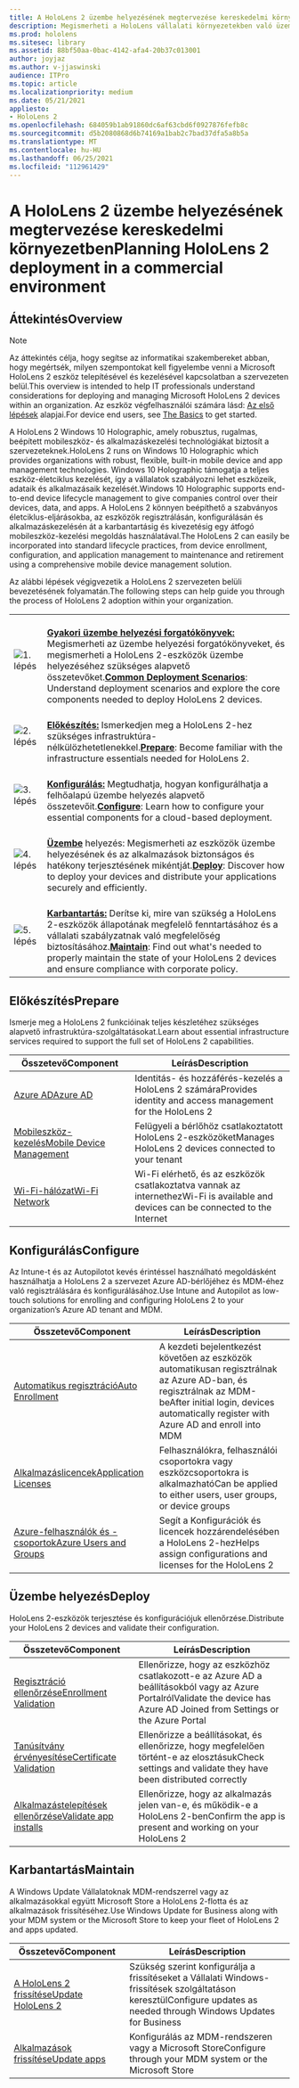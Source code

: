 ```yaml
---
title: A HoloLens 2 üzembe helyezésének megtervezése kereskedelmi környezetben
description: Megismerheti a HoloLens vállalati környezetekben való üzembe helyezésének és kezelésének alapvető igényeit, beleértve az infrastruktúrát, az Azure Active Directoryt és a mobileszköz-felügyeletet.
ms.prod: hololens
ms.sitesec: library
ms.assetid: 88bf50aa-0bac-4142-afa4-20b37c013001
author: joyjaz
ms.author: v-jjaswinski
audience: ITPro
ms.topic: article
ms.localizationpriority: medium
ms.date: 05/21/2021
appliesto:
- HoloLens 2
ms.openlocfilehash: 684059b1ab91860dc6af63cbd6f0927876fefb8c
ms.sourcegitcommit: d5b2080868d6b74169a1bab2c7bad37dfa5a8b5a
ms.translationtype: MT
ms.contentlocale: hu-HU
ms.lasthandoff: 06/25/2021
ms.locfileid: "112961429"
---
```

# <a name="planning-hololens-2-deployment-in-a-commercial-environment"></a><span data-ttu-id="b024d-103">A HoloLens 2 üzembe helyezésének megtervezése kereskedelmi környezetben</span><span class="sxs-lookup"><span data-stu-id="b024d-103">Planning HoloLens 2 deployment in a commercial environment</span></span>

## <a name="overview"></a><span data-ttu-id="b024d-104">Áttekintés</span><span class="sxs-lookup"><span data-stu-id="b024d-104">Overview</span></span>
> [!NOTE]
> <span data-ttu-id="b024d-105">Az áttekintés célja, hogy segítse az informatikai szakembereket abban, hogy megértsék, milyen szempontokat kell figyelembe venni a Microsoft HoloLens 2 eszköz telepítésével és kezelésével kapcsolatban a szervezeten belül.</span><span class="sxs-lookup"><span data-stu-id="b024d-105">This overview is intended to help IT professionals understand considerations for deploying and managing Microsoft HoloLens 2 devices within an organization.</span></span> <span data-ttu-id="b024d-106">Az eszköz végfelhasználói számára lásd: [Az első lépések](hololens2-setup.md) alapjai.</span><span class="sxs-lookup"><span data-stu-id="b024d-106">For device end users, see [The Basics](hololens2-setup.md) to get started.</span></span>

<span data-ttu-id="b024d-107">A HoloLens 2 Windows 10 Holographic, amely robusztus, rugalmas, beépített mobileszköz- és alkalmazáskezelési technológiákat biztosít a szervezeteknek.</span><span class="sxs-lookup"><span data-stu-id="b024d-107">HoloLens 2 runs on Windows 10 Holographic which provides organizations with robust, flexible, built-in mobile device and app management technologies.</span></span> <span data-ttu-id="b024d-108">Windows 10 Holographic támogatja a teljes eszköz-életciklus kezelését, így a vállalatok szabályozni lehet eszközeik, adataik és alkalmazásaik kezelését.</span><span class="sxs-lookup"><span data-stu-id="b024d-108">Windows 10 Holographic supports end-to-end device lifecycle management to give companies control over their devices, data, and apps.</span></span> <span data-ttu-id="b024d-109">A HoloLens 2 könnyen beépíthető a szabványos életciklus-eljárásokba, az eszközök regisztrálásán, konfigurálásán és alkalmazáskezelésén át a karbantartásig és kivezetésig egy átfogó mobileszköz-kezelési megoldás használatával.</span><span class="sxs-lookup"><span data-stu-id="b024d-109">The HoloLens 2 can easily be incorporated into standard lifecycle practices, from device enrollment, configuration, and application management to maintenance and retirement using a comprehensive mobile device management solution.</span></span>

<span data-ttu-id="b024d-110">Az alábbi lépések végigvezetik a HoloLens 2 szervezeten belüli bevezetésének folyamatán.</span><span class="sxs-lookup"><span data-stu-id="b024d-110">The following steps can help guide you through the process of HoloLens 2 adoption within your organization.</span></span>

| | |
|--|--|
| ![1. lépés](images/1green.png)| <br/> <span data-ttu-id="b024d-112">**[Gyakori üzembe helyezési forgatókönyvek:](hololens-requirements.md)** Megismerheti az üzembe helyezési forgatókönyveket, és megismerheti a HoloLens 2-eszközök üzembe helyezéséhez szükséges alapvető összetevőket.</span><span class="sxs-lookup"><span data-stu-id="b024d-112">**[Common Deployment Scenarios](hololens-requirements.md)**: Understand deployment scenarios and explore the core components needed to deploy HoloLens 2 devices.</span></span> |
| ![2. lépés](images/2green.png)| <br/> <span data-ttu-id="b024d-114">**[Előkészítés:](#prepare)** Ismerkedjen meg a HoloLens 2-hez szükséges infrastruktúra-nélkülözhetetlenekkel.</span><span class="sxs-lookup"><span data-stu-id="b024d-114">**[Prepare](#prepare)**: Become familiar with the infrastructure essentials needed for HoloLens 2.</span></span> |
| ![3. lépés](images/3green.png) | <br/> <span data-ttu-id="b024d-116">**[Konfigurálás:](#configure)** Megtudhatja, hogyan konfigurálhatja a felhőalapú üzembe helyezés alapvető összetevőit.</span><span class="sxs-lookup"><span data-stu-id="b024d-116">**[Configure](#configure)**: Learn how to configure your essential components for a cloud-based deployment.</span></span> |
| ![4. lépés](images/4green.png) | <br/> <span data-ttu-id="b024d-118">**[Üzembe](#deploy)** helyezés: Megismerheti az eszközök üzembe helyezésének és az alkalmazások biztonságos és hatékony terjesztésének mikéntját.</span><span class="sxs-lookup"><span data-stu-id="b024d-118">**[Deploy](#deploy)**: Discover how to deploy your devices and distribute your applications securely and efficiently.</span></span> |
| ![5. lépés](images/5green.png) | <br/> <span data-ttu-id="b024d-120">**[Karbantartás:](#maintain)** Derítse ki, mire van szükség a HoloLens 2-eszközök állapotának megfelelő fenntartásához és a vállalati szabályzatnak való megfelelőség biztosításához.</span><span class="sxs-lookup"><span data-stu-id="b024d-120">**[Maintain](#maintain)**: Find out what's needed to properly maintain the state of your HoloLens 2 devices and ensure compliance with corporate policy.</span></span> |

## <a name="prepare"></a><span data-ttu-id="b024d-121">Előkészítés</span><span class="sxs-lookup"><span data-stu-id="b024d-121">Prepare</span></span>

<span data-ttu-id="b024d-122">Ismerje meg a HoloLens 2 funkcióinak teljes készletéhez szükséges alapvető infrastruktúra-szolgáltatásokat.</span><span class="sxs-lookup"><span data-stu-id="b024d-122">Learn about essential infrastructure services required to support the full set of HoloLens 2 capabilities.</span></span> 

| <span data-ttu-id="b024d-123">Összetevő</span><span class="sxs-lookup"><span data-stu-id="b024d-123">Component</span></span> | <span data-ttu-id="b024d-124">Leírás</span><span class="sxs-lookup"><span data-stu-id="b024d-124">Description</span></span> |
|-----------|------------|
| [<span data-ttu-id="b024d-125">Azure AD</span><span class="sxs-lookup"><span data-stu-id="b024d-125">Azure AD</span></span>](hololens-identity.md) | <span data-ttu-id="b024d-126">Identitás- és hozzáférés-kezelés a HoloLens 2 számára</span><span class="sxs-lookup"><span data-stu-id="b024d-126">Provides identity and access management for the HoloLens 2</span></span>  |
| [<span data-ttu-id="b024d-127">Mobileszköz-kezelés</span><span class="sxs-lookup"><span data-stu-id="b024d-127">Mobile Device Management</span></span>](hololens-mdm-configure.md)| <span data-ttu-id="b024d-128">Felügyeli a bérlőhöz csatlakoztatott HoloLens 2-eszközöket</span><span class="sxs-lookup"><span data-stu-id="b024d-128">Manages HoloLens 2 devices connected to your tenant</span></span>  |
| [<span data-ttu-id="b024d-129">Wi-Fi-hálózat</span><span class="sxs-lookup"><span data-stu-id="b024d-129">Wi-Fi Network</span></span>](hololens-commercial-infrastructure.md)| <span data-ttu-id="b024d-130">Wi-Fi elérhető, és az eszközök csatlakoztatva vannak az internethez</span><span class="sxs-lookup"><span data-stu-id="b024d-130">Wi-Fi is available and devices can be connected to the Internet</span></span>  |

## <a name="configure"></a><span data-ttu-id="b024d-131">Konfigurálás</span><span class="sxs-lookup"><span data-stu-id="b024d-131">Configure</span></span>

<span data-ttu-id="b024d-132">Az Intune-t és az Autopilotot kevés érintéssel használható megoldásként használhatja a HoloLens 2 a szervezet Azure AD-bérlőjéhez és MDM-éhez való regisztrálására és konfigurálásához.</span><span class="sxs-lookup"><span data-stu-id="b024d-132">Use Intune and Autopilot as low-touch solutions for enrolling and configuring HoloLens 2 to your organization’s Azure AD tenant and MDM.</span></span>

| <span data-ttu-id="b024d-133">Összetevő</span><span class="sxs-lookup"><span data-stu-id="b024d-133">Component</span></span> | <span data-ttu-id="b024d-134">Leírás</span><span class="sxs-lookup"><span data-stu-id="b024d-134">Description</span></span> |
|-----------|------------|
| [<span data-ttu-id="b024d-135">Automatikus regisztráció</span><span class="sxs-lookup"><span data-stu-id="b024d-135">Auto Enrollment</span></span>](hololens-enroll-mdm.md#auto-enrollment-in-mdm) | <span data-ttu-id="b024d-136">A kezdeti bejelentkezést követően az eszközök automatikusan regisztrálnak az Azure AD-ban, és regisztrálnak az MDM-be</span><span class="sxs-lookup"><span data-stu-id="b024d-136">After initial login, devices automatically register with Azure AD and enroll into MDM</span></span>  |
| [<span data-ttu-id="b024d-137">Alkalmazáslicencek</span><span class="sxs-lookup"><span data-stu-id="b024d-137">Application Licenses</span></span>](hololens2-cloud-connected-configure.md#application-licenses)| <span data-ttu-id="b024d-138">Felhasználókra, felhasználói csoportokra vagy eszközcsoportokra is alkalmazható</span><span class="sxs-lookup"><span data-stu-id="b024d-138">Can be applied to either users, user groups, or device groups</span></span>  |
| [<span data-ttu-id="b024d-139">Azure-felhasználók és -csoportok</span><span class="sxs-lookup"><span data-stu-id="b024d-139">Azure Users and Groups</span></span>](hololens2-cloud-connected-configure.md#azure-users-and-groups) | <span data-ttu-id="b024d-140">Segít a Konfigurációk és licencek hozzárendelésében a HoloLens 2-hez</span><span class="sxs-lookup"><span data-stu-id="b024d-140">Helps assign configurations and licenses for the HoloLens 2</span></span>  |

## <a name="deploy"></a><span data-ttu-id="b024d-141">Üzembe helyezés</span><span class="sxs-lookup"><span data-stu-id="b024d-141">Deploy</span></span>

<span data-ttu-id="b024d-142">HoloLens 2-eszközök terjesztése és konfigurációjuk ellenőrzése.</span><span class="sxs-lookup"><span data-stu-id="b024d-142">Distribute your HoloLens 2 devices and validate their configuration.</span></span> 

| <span data-ttu-id="b024d-143">Összetevő</span><span class="sxs-lookup"><span data-stu-id="b024d-143">Component</span></span> | <span data-ttu-id="b024d-144">Leírás</span><span class="sxs-lookup"><span data-stu-id="b024d-144">Description</span></span> |
|-----------|------------|
| [<span data-ttu-id="b024d-145">Regisztráció ellenőrzése</span><span class="sxs-lookup"><span data-stu-id="b024d-145">Enrollment Validation</span></span>](hololens2-corp-connected-deploy.md#enrollment-validation) | <span data-ttu-id="b024d-146">Ellenőrizze, hogy az eszközhöz csatlakozott-e az Azure AD a beállításokból vagy az Azure Portalról</span><span class="sxs-lookup"><span data-stu-id="b024d-146">Validate the device has Azure AD Joined from Settings or the Azure Portal</span></span> |
| [<span data-ttu-id="b024d-147">Tanúsítvány érvényesítése</span><span class="sxs-lookup"><span data-stu-id="b024d-147">Certificate Validation</span></span>](hololens2-corp-connected-deploy.md#wi-fi-certificate-validation) | <span data-ttu-id="b024d-148">Ellenőrizze a beállításokat, és ellenőrizze, hogy megfelelően történt-e az elosztásuk</span><span class="sxs-lookup"><span data-stu-id="b024d-148">Check settings and validate they have been distributed correctly</span></span> |
| [<span data-ttu-id="b024d-149">Alkalmazástelepítések ellenőrzése</span><span class="sxs-lookup"><span data-stu-id="b024d-149">Validate app installs</span></span>](hololens2-corp-connected-deploy.md#validate-lob-app-install) | <span data-ttu-id="b024d-150">Ellenőrizze, hogy az alkalmazás jelen van-e, és működik-e a HoloLens 2-ben</span><span class="sxs-lookup"><span data-stu-id="b024d-150">Confirm the app is present and working on your HoloLens 2</span></span> |

## <a name="maintain"></a><span data-ttu-id="b024d-151">Karbantartás</span><span class="sxs-lookup"><span data-stu-id="b024d-151">Maintain</span></span>

<span data-ttu-id="b024d-152">A Windows Update Vállalatoknak MDM-rendszerrel vagy az alkalmazásokkal együtt Microsoft Store a HoloLens 2-flotta és az alkalmazások frissítéséhez.</span><span class="sxs-lookup"><span data-stu-id="b024d-152">Use Windows Update for Business along with your MDM system or the Microsoft Store to keep your fleet of HoloLens 2 and apps updated.</span></span>

| <span data-ttu-id="b024d-153">Összetevő</span><span class="sxs-lookup"><span data-stu-id="b024d-153">Component</span></span> | <span data-ttu-id="b024d-154">Leírás</span><span class="sxs-lookup"><span data-stu-id="b024d-154">Description</span></span> |
|-----------|------------|
| [<span data-ttu-id="b024d-155">A HoloLens 2 frissítése</span><span class="sxs-lookup"><span data-stu-id="b024d-155">Update HoloLens 2</span></span>](hololens-updates.md) | <span data-ttu-id="b024d-156">Szükség szerint konfigurálja a frissítéseket a Vállalati Windows-frissítések szolgáltatáson keresztül</span><span class="sxs-lookup"><span data-stu-id="b024d-156">Configure updates as needed through Windows Updates for Business</span></span> |
| [<span data-ttu-id="b024d-157">Alkalmazások frissítése</span><span class="sxs-lookup"><span data-stu-id="b024d-157">Update apps</span></span>](app-deploy-overview.md) | <span data-ttu-id="b024d-158">Konfigurálás az MDM-rendszeren vagy a Microsoft Store</span><span class="sxs-lookup"><span data-stu-id="b024d-158">Configure through your MDM system or the Microsoft Store</span></span>
